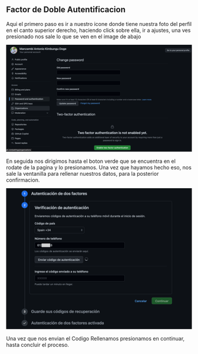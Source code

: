 ## Factor de Doble Autentificacion

Aqui el primero paso es ir a nuestro icone donde tiene nuestra foto del perfil en el canto 
 superior derecho, haciendo click sobre ella, ir a ajustes, una ves presionado nos sale 
 lo que se ven en el image de abajo

![GenerandounanuevaSSH](../imagenes/ActivandoDobleFactrdeAutenticacion.png)


En seguida nos dirigimos hasta el boton verde que se encuentra en el rodate de la pagina y lo presionamos.
Una vez que hayamos hecho eso, nos sale la ventanilla para rellenar nuestros datos, para la posterior confirmacion.

 ![GenerandounanuevaSSH](../imagenes/Procedemosacreareldoblefactordeautenticacion.png)
  
  Una vez que nos envian el Codigo Rellenamos presionamos en continuar, hasta concluir el proceso.
